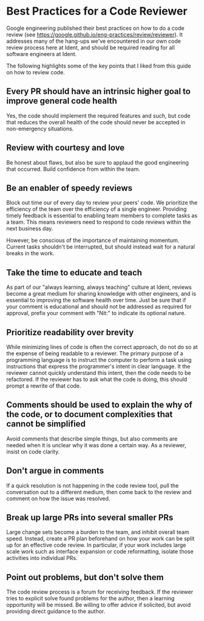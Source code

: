 # Best Practices for a Code Reviewer

Google engineering published their best practices on how to do a code review (see <https://google.github.io/eng-practices/review/reviewer>). It addresses many of the hang-ups we've encountered in our own code review process here at Ident, and should be required reading for all software engineers at Ident.

The following highlights some of the key points that I liked from this guide on how to review code.

## Every PR should have an intrinsic higher goal to improve general code health

Yes, the code should implement the required features and such, but code that reduces the overall health of the code should never be accepted in non-emergency situations.

## Review with courtesy and love

Be honest about flaws, but also be sure to applaud the good engineering that occurred. Build confidence from within the team.

## Be an enabler of speedy reviews

Block out time our of every day to review your peers' code. We prioritize the efficiency of the team over the efficiency of a single engineer. Providing timely feedback is essential to enabling team members to complete tasks as a team. This means reviewers need to respond to code reviews within the next business day.

However, be conscious of the importance of maintaining momentum. Current tasks shouldn't be interrupted, but should instead wait for a natural breaks in the work.

## Take the time to educate and teach

As part of our "always learning, always teaching" culture at Ident, reviews become a great medium for sharing knowledge with other engineers, and is essential to improving the software health over time. Just be sure that if your comment is educational and should not be addressed as required for approval, prefix your comment with "Nit:" to indicate its optional nature.

## Prioritize readability over brevity

While minimizing lines of code is often the correct approach, do not do so at the expense of being readable to a reviewer. The primary purpose of a programming language is to instruct the computer to perform a task using instructions that express the programmer's intent in clear language. It the reviewer cannot quickly understand this intent, then the code needs to be refactored. If the reviewer has to ask what the code is doing, this should prompt a rewrite of that code.

## Comments should be used to explain the why of the code, or to document complexities that cannot be simplified

Avoid comments that describe simple things, but also comments are needed when it is unclear why it was done a certain way. As a reviewer, insist on code clarity.

## Don't argue in comments

If a quick resolution is not happening in the code review tool, pull the conversation out to a different medium, then come back to the review and comment on how the issue was resolved.

## Break up large PRs into several smaller PRs

Large change sets become a burden to the team, and inhibit overall team speed. Instead, create a PR plan beforehand on how your work can be split up for an effective code review. In particular, if your work includes large scale work such as interface expansion or code reformatting, isolate those activities into individual PRs.

## Point out problems, but don't solve them

The code review process is a forum for receiving feedback. If the reviewer tries to explicit solve found problems for the author, then a learning opportunity will be missed. Be willing to offer advice if solicited, but avoid providing direct guidance to the author.
